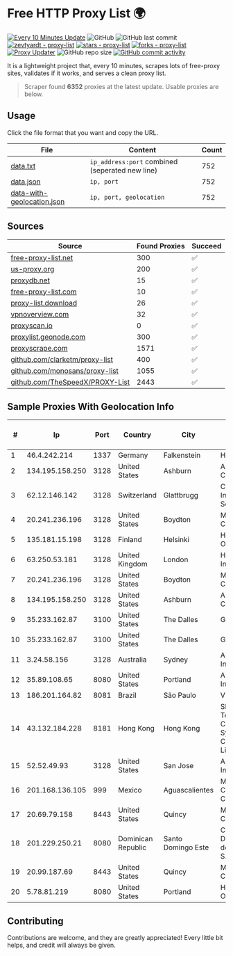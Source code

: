 
# Free HTTP Proxy List 🌍

[![Every 10 Minutes Update](https://github.com/mertguvencli/http-proxy-list/actions/workflows/main.yml/badge.svg?branch=main)](https://github.com/mertguvencli/http-proxy-list/actions/workflows/main.yml)
![GitHub](https://img.shields.io/github/license/mertguvencli/http-proxy-list)
![GitHub last commit](https://img.shields.io/github/last-commit/mertguvencli/http-proxy-list)
[![zevtyardt - proxy-list](https://img.shields.io/static/v1?label=zevtyardt&message=proxy-list&color=blue&logo=github)](https://github.com/zevtyardt/proxy-list "Go to GitHub repo")
[![stars - proxy-list](https://img.shields.io/github/stars/zevtyardt/proxy-list?style=social)](https://github.com/zevtyardt/proxy-list)
[![forks - proxy-list](https://img.shields.io/github/forks/zevtyardt/proxy-list?style=social)](https://github.com/zevtyardt/proxy-list)
[![Proxy Updater](https://github.com/zevtyardt/proxy-list/workflows/Proxy%20Updater/badge.svg)](https://github.com/zevtyardt/proxy-list/actions?query=workflow:"Proxy+Updater")
![GitHub repo size](https://img.shields.io/github/repo-size/zevtyardt/proxy-list)
[![GitHub commit activity](https://img.shields.io/github/commit-activity/m/zevtyardt/proxy-list?logo=commits)](https://github.com/zevtyardt/proxy-list/commits/main)

It is a lightweight project that, every 10 minutes, scrapes lots of free-proxy sites, validates if it works, and serves a clean proxy list.

> Scraper found **6352** proxies at the latest update. Usable proxies are below.

## Usage

Click the file format that you want and copy the URL.

|File|Content|Count|
|----|-------|-----|
|[data.txt](https://raw.githubusercontent.com/mertguvencli/http-proxy-list/main/proxy-list/data.txt)|`ip_address:port` combined (seperated new line)|752|
|[data.json](https://raw.githubusercontent.com/mertguvencli/http-proxy-list/main/proxy-list/data.json)|`ip, port`|752|
|[data-with-geolocation.json](https://raw.githubusercontent.com/mertguvencli/http-proxy-list/main/proxy-list/data-with-geolocation.json)|`ip, port, geolocation`|752|

## Sources

|Source|Found Proxies|Succeed|
|------|-------------|-------|
|[free-proxy-list.net](https://free-proxy-list.net)|300|✅|
|[us-proxy.org](https://www.us-proxy.org)|200|✅|
|[proxydb.net](http://proxydb.net)|15|✅|
|[free-proxy-list.com](https://free-proxy-list.com/?page=&port=&type%5B%5D=http&type%5B%5D=https&up_time=0&search=Search)|10|✅|
|[proxy-list.download](https://www.proxy-list.download/HTTP)|26|✅|
|[vpnoverview.com](https://vpnoverview.com/privacy/anonymous-browsing/free-proxy-servers)|32|✅|
|[proxyscan.io](https://www.proxyscan.io)|0|✅|
|[proxylist.geonode.com](https://proxylist.geonode.com/api/proxy-list?limit=300&page=1&sort_by=lastChecked&sort_type=desc&protocols=http,https)|300|✅|
|[proxyscrape.com](https://api.proxyscrape.com/v2/?request=displayproxies&protocol=http&timeout=10000&country=all&ssl=all&anonymity=all)|1571|✅|
|[github.com/clarketm/proxy-list](https://raw.githubusercontent.com/clarketm/proxy-list/master/proxy-list-raw.txt)|400|✅|
|[github.com/monosans/proxy-list](https://raw.githubusercontent.com/monosans/proxy-list/main/proxies/http.txt)|1055|✅|
|[github.com/TheSpeedX/PROXY-List](https://raw.githubusercontent.com/TheSpeedX/PROXY-List/master/http.txt)|2443|✅|


## Sample Proxies With Geolocation Info

|#|Ip|Port|Country|City|Internet Service Provider|
|-|--|----|-------|----|-------------------------|
|1|46.4.242.214|1337|Germany|Falkenstein|Hetzner|
|2|134.195.158.250|3128|United States|Ashburn|AB E-Commerce|
|3|62.12.146.142|3128|Switzerland|Glattbrugg|Cyberlink Internet Services AG|
|4|20.241.236.196|3128|United States|Boydton|Microsoft Corporation|
|5|135.181.15.198|3128|Finland|Helsinki|Hetzner Online GmbH|
|6|63.250.53.181|3128|United Kingdom|London|HIVELOCITY, Inc.|
|7|20.241.236.196|3128|United States|Boydton|Microsoft Corporation|
|8|134.195.158.250|3128|United States|Ashburn|AB E-Commerce|
|9|35.233.162.87|3100|United States|The Dalles|Google LLC|
|10|35.233.162.87|3100|United States|The Dalles|Google LLC|
|11|3.24.58.156|3128|Australia|Sydney|Amazon.com, Inc.|
|12|35.89.108.65|8080|United States|Portland|Amazon.com, Inc.|
|13|186.201.164.82|8081|Brazil|São Paulo|Vivo|
|14|43.132.184.228|8181|Hong Kong|Hong Kong|Shenzhen Tencent Computer Systems Company Limited|
|15|52.52.49.93|3128|United States|San Jose|Amazon.com, Inc.|
|16|201.168.136.105|999|Mexico|Aguascalientes|Marcatel Com, S.A. de C.V.|
|17|20.69.79.158|8443|United States|Quincy|Microsoft Corporation|
|18|201.229.250.21|8080|Dominican Republic|Santo Domingo Este|Compañía Dominicana de Teléfonos S. A.|
|19|20.99.187.69|8443|United States|Quincy|Microsoft Corporation|
|20|5.78.81.219|8080|United States|Portland|Hetzner Online GmbH|



## Contributing

Contributions are welcome, and they are greatly appreciated! Every
little bit helps, and credit will always be given.

